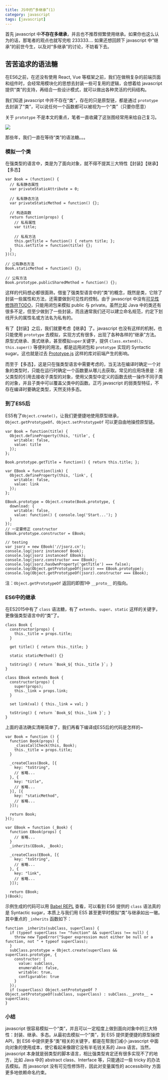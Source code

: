 ```yaml
---
title: JS中的“多继承”(1)
category: javascript
tags: [javascript]
---
```


首先 javascript 中**不存在多继承**，并且也不推荐频繁使用继承。如果你也这么认为的话，那笔者的观点也就写完啦 233333…. 如果还想回顾下 javascript 中“继承”的前世今生，以及对“多继承”的讨论，不妨看下去。

<!-- more -->

## 苦苦追求的语法糖

在ES6之前，在还没有使用 React, Vue 等框架之前，我们在做稍复杂的前端页面和组件时，会经常用模块化的思想去封装一些可复用的逻辑，会想着给 javascript 提供“类”的支持，再结合一些设计模式，就可以做出各种灵活的代码结构。

我们知道 javascript 中并不存在“类”，存在的只是原型链，都是通过 `prototype` 去封装了“类”，可以说任何一个函数都可以被视为一个“类”（只要你愿意）

关于 `prototype` 不是本文的重点，笔者一直收藏了这张图经常用来给自己复习。

<img src="/images/captures/20170122_proto.jpg">

那些年，我们一直在等待“类”的语法糖。。。

### 模拟一个类

在强类型的语言中，类是为了面向对象，就不得不提其三大特性【封装】【继承】【多态】

```
var Book = (function() {
  // 私有静态属性
  var privateStaticAttribute = 0;

  // 私有静态方法
  var privateStaticMethod = function() {};

  // 构造函数
  return function(props) {
    // 私有属性
    var title;

    // 私有方法
    this.getTitle = function() { return title; };
    this.setTitle = function(title) {};
  }
})();

// 公有静态方法
Book.staticMethod = function() {};

// 公有方法
Book.prototype.publicSharedMethod = function() {};
```

这样的代码想必都很面熟，借鉴了强类型语言中的“类”的概念，既然是类，它除了封装一些属性和方法，还需要做到可见性的控制。由于 javascript 中没有[可见性修饰符TODO](#)，只能用闭包来模拟 public 与 private。虽然比起 Java 中的类还有很多不足，但至少做到了一些封装，而且通常我们还可以建立命名规范，约定下划线开头的属性名或方法名为私有的。



有了【封装】之后，我们就要考虑【继承】了。javascript 也没有这样的机制，也只能使用 `prototype` 去模拟，实现方式有很多，出现了各种各样的“继承”方法。原型式继承、类式继承，甚至模拟`super`关键字，提供 `Class.extend()`、`this.super()` 等便利的用法，都是运用闭包和 `prototype` 实现的 Syntactic sugar。这也就是过去 [Prototype.js](http://prototypejs.org/learn/class-inheritance) 这样的库对前端产生的影响。



而至于【多态】，这是只在强类型语言中需要考虑的，当无法在编译时确定一个对象的类型时，只能在运行时确定一个函数要从哪儿去获取。常见的应用场景是：用父类型的引用去接收子类型的对象，使用父类型中定义的函数去统一操作不同子类的对象，并且子类中可以覆盖父类中的函数。正巧 javascript 的弱类型特征，不存在编译时要确定类型，天然支持多态。



### 到了ES5后

ES5有了`Object.create()`，让我们更便捷地使用原型继承，`Object.getPrototypeOf`、`Object.setPrototypeOf` 可以更自由地操控原型链。

```
var Book = function(title) {
  Object.defineProperty(this, 'title', {
    writable: false,
    value: title
  });
};

Book.prototype.getTitle = function() { return this.title; };

var EBook = function(link) {
  Object.defineProperty(this, 'link', {
    writable: false,
    value: link
  });
};

EBook.prototype = Object.create(Book.prototype, {
  download: {
    writable: false,
    value: function() { console.log('Start...'); }
  }
});
// 一定要修正 constructor
EBook.prototype.constructor = EBook;

// testing
var jsorz = new EBook('//jsorz.cn');
console.log(jsorz instanceof Book);
console.log(jsorz instanceof EBook);
console.log(jsorz.constructor === EBook);
console.log(jsorz.hasOwnProperty('getTitle') === false);
console.log(Object.getPrototypeOf(jsorz) === EBook.prototype);
console.log(Object.getPrototypeOf(jsorz).constructor === EBook);
```

注：`Object.getPrototypeOf` 返回的即图1中 `__proto__` 的指向。



### ES6中的继承

在ES2015中有了 `class` 语法糖，有了 `extends`、`super`、`static` 这样的关键字，更像强类型语言中的“类”了。

```
class Book {
  constructor(props) {
    this._title = props.title;
  }

  get title() { return this._title; }

  static staticMethod() {}

  toString() { return `Book_${ this._title }`; }
}

class EBook extends Book {
  constructor(props) {
    super(props);
    this._link = props.link;
  }

  set link(val) { this._link = val; }

  toString() { return `Book_${ this._link }`; }
}
```

上面的语法确实清晰简单了，我们再看下编译成ES5后的代码是怎样的~

```
var Book = function () {
  function Book(props) {
    _classCallCheck(this, Book);
    this._title = props.title;
  }

  _createClass(Book, [{
    key: "toString",
    // 省略...
  }, {
    key: "title",
    // 省略...
  }], [{
    key: "staticMethod",
    // 省略...
  }]);

  return Book;
}();

var EBook = function (_Book) {
  function EBook(props) {
    // 省略...
  }
  _inherits(EBook, _Book);

  _createClass(EBook, [{
    key: "toString",
    // 省略...
  }, {
    key: "link",
    // 省略...
  }]);

  return EBook;
}(Book);
```

示例生成的代码可以用 [Babel REPL](https://babeljs.io/repl/#?babili=false&browsers=&build=&builtIns=false&code_lz=MYGwhgzhAEBCD28DW0DeAoa1jwHYQBcAnAV2APiIAoAHI-GiASjUy2gIAsBLCAOgD6BbgRABTaAF5odBv2GixAbjYBfdGwDmYghxHiqLVNCI6SRXBx78h-5dHVtCYYcGjPXAWR2d4AE0M0RywKAGViblxNQONTAnNLAAMEZAEAEmMuXkEFcQdEpQd0R1BIGABRFJQxAA8CMVw_GCrWLBx8YjIKallGIzYsCBIaMR76PpV2K2yBEEiUaV7-OdwkSaKnHWgVpCoANzAQI2mbHaloA5BC4I54cKJI6OO4hOhkxCR0zOtBM9UCoqqIA&debug=false&forceAllTransforms=false&shippedProposals=false&circleciRepo=&evaluate=false&fileSize=false&lineWrap=true&presets=es2015%2Cstage-3&prettier=false&targets=&version=6.26.0&envVersion=) 查看，可以看到 ES6 提供的 `class` 语法真的是 Syntactic sugar，本质上与我们用 ES5 甚至更早时模拟“类”与继承如出一辙。其中重点的 `_inherits` 函数如下：

```
function _inherits(subClass, superClass) {
  if (typeof superClass !== "function" && superClass !== null) {
    throw new TypeError("Super expression must either be null or a function, not " + typeof superClass);
  }
  subClass.prototype = Object.create(superClass && superClass.prototype, {
    constructor: {
      value: subClass,
      enumerable: false,
      writable: true,
      configurable: true
    }
  });
  if (superClass) Object.setPrototypeOf ? Object.setPrototypeOf(subClass, superClass) : subClass.__proto__ = superClass;
}
```



### 小结

javascript 很容易模拟一个“类”，并且可以一定程度上做到面向对象中的三大特性：封装、继承、多态。从最初去模拟一个“类”，到 ES5 提供更便捷的原型操控API，到 ES6 中提供更多“类”相关的关键字，都是在帮我们减小 javascript 中面向对象的使用成本，使它看起来像跟它没有半毛钱关系的 Java 语言。当然，javascript 本身就是弱类型的脚本语言，相比强类型肯定还有很多实现不了的地方，比如 Java 中的 abstract class、Interface 等，只能通过一些 tricky 的办法去模拟。而 javascript 没有可见性修饰符，因此对变量属性的 accessibility 方面更多地依赖命名约束。


